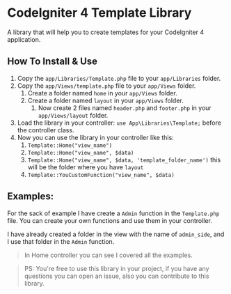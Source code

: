 # CodeIgniter 4 Template Library

A library that will help you to create templates for your CodeIgniter 4 application.

## How To Install & Use
1. Copy the `app/Libraries/Template.php` file to your `app/Libraries` folder.
2. Copy the `app/Views/template.php` file to your `app/Views` folder.
   1. Create a folder named `home` in your `app/Views` folder.
   2. Create a folder named `layout` in your `app/Views` folder.
      1. Now create 2 files named `header.php` and `footer.php` in your `app/Views/layout` folder. 
3. Load the library in your controller: `use App\Libraries\Template;` before the controller class.
4. Now you can use the library in your controller like this:
   1.  `Template::Home("view_name")`
   2.  `Template::Home("view_name", $data)`
   3.  `Template::Home("view_name", $data, 'template_folder_name')` this will be the folder where you have `layout`
   4.  `Template::YouCustomFunction("view_name", $data)`

## Examples:
For the sack of example I have create a `Admin` function in the `Template.php` file. You can create your own functions and use them in your controller.

I have already created a folder in the view with the name of `admin_side`, and I use that folder in the `Admin` function.


> In Home controller you can see I covered all the examples.


> PS: You're free to use this library in your project, if you have any questions you can open an issue, also you can contribute to this library.